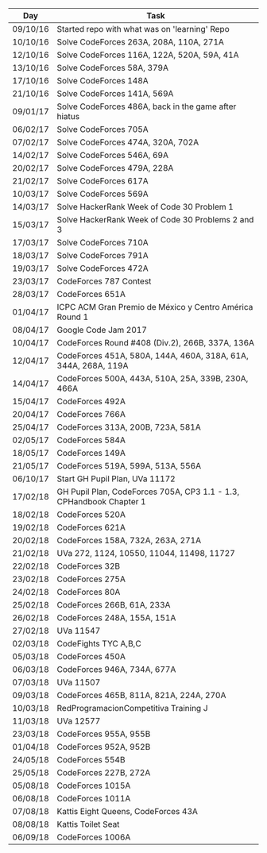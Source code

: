 | Day     | Task                                                     |
| ------- | -------------------------------------------------------- |
|09/10/16 | Started repo with what was on 'learning' Repo 
|10/10/16 | Solve CodeForces 263A, 208A, 110A, 271A
|12/10/16 | Solve CodeForces 116A, 122A, 520A, 59A, 41A
|13/10/16 | Solve CodeForces 58A, 379A
|17/10/16 | Solve CodeForces 148A
|21/10/16 | Solve CodeForces 141A, 569A
|09/01/17 | Solve CodeForces 486A, back in the game after hiatus
|06/02/17 | Solve CodeForces 705A
|07/02/17 | Solve CodeForces 474A, 320A, 702A
|14/02/17 | Solve CodeForces 546A, 69A
|20/02/17 | Solve CodeForces 479A, 228A
|21/02/17 | Solve CodeForces 617A
|10/03/17 | Solve CodeForces 569A
|14/03/17 | Solve HackerRank Week of Code 30 Problem 1
|15/03/17 | Solve HackerRank Week of Code 30 Problems 2 and 3
|17/03/17 | Solve CodeForces 710A
|18/03/17 | Solve CodeForces 791A
|19/03/17 | Solve CodeForces 472A
|23/03/17 | CodeForces 787 Contest
|28/03/17 | CodeForces 651A
|01/04/17 | ICPC ACM Gran Premio de México y Centro América Round 1
|08/04/17 | Google Code Jam 2017
|10/04/17 | CodeForces Round #408 (Div.2), 266B, 337A, 136A
|12/04/17 | CodeForces 451A, 580A, 144A, 460A, 318A, 61A, 344A, 268A, 119A
|14/04/17 | CodeForces 500A, 443A, 510A, 25A, 339B, 230A, 466A
|15/04/17 | CodeForces 492A
|20/04/17 | CodeForces 766A
|25/04/17 | CodeForces 313A, 200B, 723A, 581A
|02/05/17 | CodeForces 584A
|18/05/17 | CodeForces 149A
|21/05/17 | CodeForces 519A, 599A, 513A, 556A
|06/10/17 | Start GH Pupil Plan, UVa 11172
|17/02/18 | GH Pupil Plan, CodeForces 705A, CP3 1.1 - 1.3, CPHandbook Chapter 1
|18/02/18 | CodeForces 520A
|19/02/18 | CodeForces 621A
|20/02/18 | CodeForces 158A, 732A, 263A, 271A
|21/02/18 | UVa 272, 1124, 10550, 11044, 11498, 11727
|22/02/18 | CodeForces 32B
|23/02/18 | CodeForces 275A
|24/02/18 | CodeForces 80A
|25/02/18 | CodeForces 266B, 61A, 233A
|26/02/18 | CodeForces 248A, 155A, 151A
|27/02/18 | UVa 11547
|02/03/18 | CodeFights TYC A,B,C
|05/03/18 | CodeForces 450A
|06/03/18 | CodeForces 946A, 734A, 677A
|07/03/18 | UVa 11507
|09/03/18 | CodeForces 465B, 811A, 821A, 224A, 270A
|10/03/18 | RedProgramacionCompetitiva Training J
|11/03/18 | UVa 12577
|23/03/18 | CodeForces 955A, 955B
|01/04/18 | CodeForces 952A, 952B
|24/05/18 | CodeForces 554B
|25/05/18 | CodeForces 227B, 272A
|05/08/18 | CodeForces 1015A
|06/08/18 | CodeForces 1011A
|07/08/18 | Kattis Eight Queens, CodeForces 43A
|08/08/18 | Kattis Toilet Seat
|06/09/18 | CodeForces 1006A

